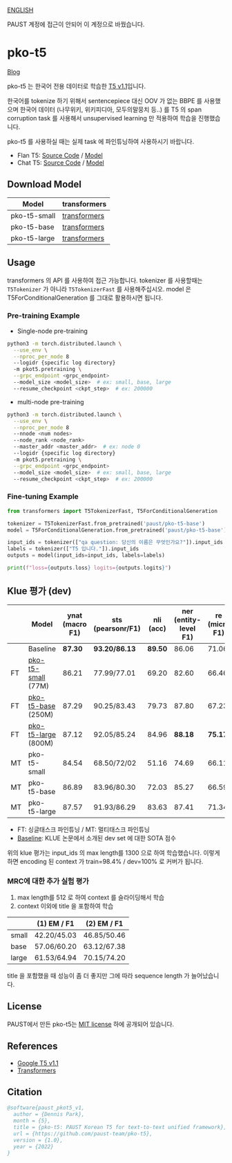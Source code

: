 [ENGLISH](README_en.md)

PAUST 계정에 접근이 안되어 이 계정으로 바꿨습니다.

# pko-t5

[Blog](https://paust-studio.notion.site/pre-trained-T5-7072a7049e184eb6998b04e588b226e0)

pko-t5 는 한국어 전용 데이터로 학습한 [T5 v1.1](https://github.com/google-research/text-to-text-transfer-transformer/blob/84f8bcc14b5f2c03de51bd3587609ba8f6bbd1cd/released_checkpoints.md)입니다.

한국어를 tokenize 하기 위해서 sentencepiece 대신 OOV 가 없는 BBPE 를 사용했으며 한국어 데이터 (나무위키, 위키피디아, 모두의말뭉치 등..) 를 T5 의 span corruption task 를 사용해서 unsupervised learning 만 적용하여 학습을 진행했습니다.

pko-t5 를 사용하실 때는 실제 task 에 파인튜닝하여 사용하시기 바랍니다.

- Flan T5: [Source Code](https://github.com/paust-team/pko-t5/tree/main/pkot5/flan/README.md) / [Model](https://huggingface.co/paust/pko-flan-t5-large)
- Chat T5: [Source Code](https://github.com/paust-team/pko-t5/tree/main/pkot5/chat/README.md) / [Model](https://huggingface.co/paust/pko-chat-t5-large)

## Download Model
|Model| transformers                                              |
|---|-----------------------------------------------------------|
|pko-t5-small| [transformers](https://huggingface.co/paust/pko-t5-small) |
|pko-t5-base| [transformers](https://huggingface.co/paust/pko-t5-base)         |
|pko-t5-large| [transformers](https://huggingface.co/paust/pko-t5-large)        |

## Usage
transformers 의 API 를 사용하여 접근 가능합니다. tokenizer 를 사용할때는 `T5Tokenizer` 가 아니라 `T5TokenizerFast` 를 사용해주십시오. model 은 T5ForConditionalGeneration 를 그대로 활용하시면 됩니다.

### Pre-training Example
- Single-node pre-training
```bash
python3 -m torch.distributed.launch \
  --use_env \
  --nproc_per_node 8
  --logidr {specific log directory}
  -m pkot5.pretraining \
  --grpc_endpoint <grpc_endpoint>
  --model_size <model_size>  # ex: small, base, large
  --resume_checkpoint <ckpt_step>  # ex: 200000
```

- multi-node pre-training
```bash
python3 -m torch.distributed.launch \
  --use_env \
  --nproc_per_node 8
  --nnode <num nodes>
  --node_rank <node_rank>
  --master_addr <master_addr>  # ex: node 0
  --logidr {specific log directory}
  -m pkot5.pretraining \
  --grpc_endpoint <grpc_endpoint>
  --model_size <model_size>  # ex: small, base, large
  --resume_checkpoint <ckpt_step>  # ex: 200000
```

### Fine-tuning Example
```python
from transformers import T5TokenizerFast, T5ForConditionalGeneration

tokenizer = T5TokenizerFast.from_pretrained('paust/pko-t5-base')
model = T5ForConditionalGeneration.from_pretrained('paust/pko-t5-base')

input_ids = tokenizer(["qa question: 당신의 이름은 무엇인가요?"]).input_ids
labels = tokenizer(["T5 입니다."]).input_ids
outputs = model(input_ids=input_ids, labels=labels)

print(f"loss={outputs.loss} logits={outputs.logits}")
```
    

## Klue 평가 (dev)

|     | Model                                                            | ynat (macro F1) | sts (pearsonr/F1) | nli (acc) | ner (entity-level F1) | re (micro F1) | dp (LAS)  | mrc (EM/F1) |
|-----|------------------------------------------------------------------|-----------------|-------------------|-----------|-----------------------|---------------|-----------|-------------|
|     | Baseline                                                         | **87.30**       | **93.20/86.13**   | **89.50** | 86.06                 | 71.06         | 87.93     | **75.26/-** |
| FT  | [pko-t5-small](https://huggingface.co/paust/pko-t5-small) (77M)  | 86.21           | 77.99/77.01       | 69.20     | 82.60                 | 66.46         | 93.15     | 43.81/46.58 |
| FT  | [pko-t5-base](https://huggingface.co/paust/pko-t5-base) (250M)   | 87.29           | 90.25/83.43       | 79.73     | 87.80                 | 67.23         | 97.28     | 61.53/64.74 |
| FT  | [pko-t5-large](https://huggingface.co/paust/pko-t5-large) (800M) | 87.12           | 92.05/85.24       | 84.96     | **88.18**             | **75.17**     | **97.60** | 68.01/71.44 |
| MT  | pko-t5-small                                                     | 84.54           | 68.50/72/02       | 51.16     | 74.69                 | 66.11         | 80.40     | 43.60/46.28 |
| MT  | pko-t5-base                                                      | 86.89           | 83.96/80.30       | 72.03     | 85.27                 | 66.59         | 95.05     | 61.11/63.94 |
| MT  | pko-t5-large                                                     | 87.57           | 91.93/86.29       | 83.63     | 87.41                 | 71.34         | 96.99     | 70.70/73.72 |

- FT: 싱글태스크 파인튜닝 / MT: 멀티태스크 파인튜닝
- [Baseline](https://arxiv.org/abs/2105.09680): KLUE 논문에서 소개된 dev set 에 대한 SOTA 점수

위의 klue 평가는 input_ids 의 max length를 1300 으로 하여 학습했습니다. 이렇게 하면 encoding 된 context 가 train=98.4% / dev=100% 로 커버가 됩니다.

### MRC에 대한 추가 실험 평가

1. max length를 512 로 하여 context 를 슬라이딩해서 학습
2. context 이외에 title 을 포함하여 학습

|       | (1) EM / F1 | (2) EM / F1 |
|-------|-------------|-------------|
| small | 42.20/45.03 | 46.85/50.46 |
| base  | 57.06/60.20 | 63.12/67.38 |
| large | 61.53/64.94 | 70.15/74.20 |

title 을 포함했을 때 성능이 좀 더 좋지만 그에 따라 sequence length 가 늘어났습니다.

## License
PAUST에서 만든 pko-t5는 [MIT license](https://github.com/paust-team/pko-t5/blob/main/LICENSE) 하에 공개되어 있습니다.

## References
- [Google T5 v1.1](https://github.com/google-research/text-to-text-transfer-transformer/blob/main/released_checkpoints.md)
- [Transformers](https://github.com/huggingface/transformers)

## Citation
```bibtex
@software{paust_pkot5_v1,
  author = {Dennis Park},
  month = {5},
  title = {pko-t5: PAUST Korean T5 for text-to-text unified framework},
  url = {https://github.com/paust-team/pko-t5},
  version = {1.0},
  year = {2022}
}
```
